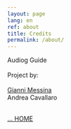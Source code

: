 ```yaml
---
layout: page
lang: en
ref: about
title: Credits
permalink: /about/
---
```


Audiog Guide <br><br>
Project by: <br><br>
[Gianni Messina](https://www.giannimessina.it/)<br>
Andrea Cavallaro<br><br>

<a href="{{ site.baseurl }}">
... HOME</a>
